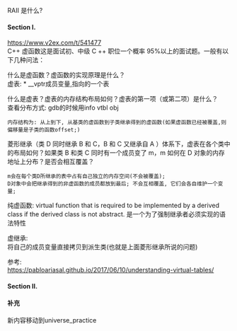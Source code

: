 RAII 是什么?

#### Section I.

https://www.v2ex.com/t/541477  
C++ 虚函数这是面试初、中级 C ++ 职位一个概率 95%以上的面试题。一般有以下几种问法：

什么是虚函数？虚函数的实现原理是什么？  
    虚表: * __vptr成员变量,指向的一个表  

什么是虚表？虚表的内存结构布局如何？虚表的第一项（或第二项）是什么？  
    查看分布方式: gdb的时候用info vtbl obj

    内存结构为: 从上到下, 从基类的虚函数到子类继承得到的虚函数(如果虚函数已经被覆盖,则偏移量是子类的函数offset;)

菱形继承（类 D 同时继承 B 和 C，B 和 C 又继承自 A ）体系下，虚表在各个类中的布局如何？如果类 B 和类 C 同时有一个成员变了 m，m 如何在 D 对象的内存地址上分布？是否会相互覆盖？

    m会在每个类D所继承的表中占有自己独立的内存空间(不会被覆盖);
    D对象中会把继承得到的非虚函数的成员都放到最后; 不会互相覆盖, 它们会各自维护一个变量;

纯虚函数:
    virtual function that is required to be implemented by a derived class if the derived class is not abstract. 是一个为了强制继承者必须实现的语法特性

虚继承:  
    将自己的成员变量直接拷贝到派生类(也就是上面菱形继承所说的问题)

参考:  
    https://pabloariasal.github.io/2017/06/10/understanding-virtual-tables/

#### Section II.

#### 补充
新内容移动到universe_practice
